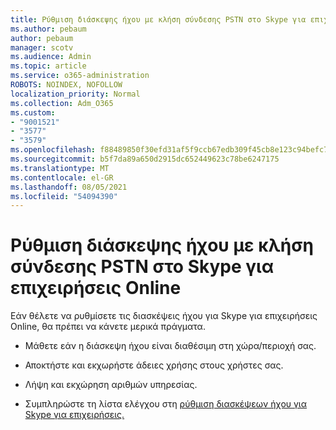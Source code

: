 ```yaml
---
title: Ρύθμιση διάσκεψης ήχου με κλήση σύνδεσης PSTN στο Skype για επιχειρήσεις Online
ms.author: pebaum
author: pebaum
manager: scotv
ms.audience: Admin
ms.topic: article
ms.service: o365-administration
ROBOTS: NOINDEX, NOFOLLOW
localization_priority: Normal
ms.collection: Adm_O365
ms.custom:
- "9001521"
- "3577"
- "3579"
ms.openlocfilehash: f88489850f30efd31af5f9ccb67edb309f45cb8e123c94befc70fdd72ee98450
ms.sourcegitcommit: b5f7da89a650d2915dc652449623c78be6247175
ms.translationtype: MT
ms.contentlocale: el-GR
ms.lasthandoff: 08/05/2021
ms.locfileid: "54094390"
---
```

# <a name="setup-pstn-dial-in-audio-conferencing-in-skype-for-business-online"></a>Ρύθμιση διάσκεψης ήχου με κλήση σύνδεσης PSTN στο Skype για επιχειρήσεις Online

Εάν θέλετε να ρυθμίσετε τις διασκέψεις ήχου για Skype για επιχειρήσεις Online, θα πρέπει να κάνετε μερικά πράγματα. 

- Μάθετε εάν η διάσκεψη ήχου είναι διαθέσιμη στη χώρα/περιοχή σας.

- Αποκτήστε και εκχωρήστε άδειες χρήσης στους χρήστες σας.

- Λήψη και εκχώρηση αριθμών υπηρεσίας.

- Συμπληρώστε τη λίστα ελέγχου στη [ρύθμιση διασκέψεων ήχου για Skype για επιχειρήσεις.](https://docs.microsoft.com/SkypeForBusiness/audio-conferencing-in-office-365/set-up-audio-conferencing)
